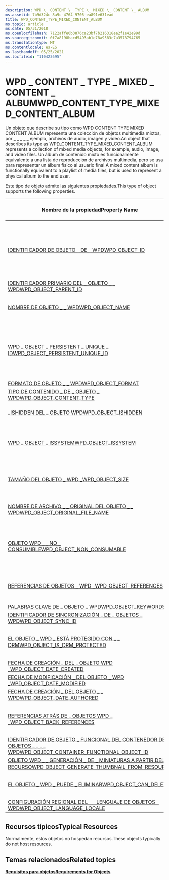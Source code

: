 ```yaml
---
description: WPD \_ CONTENT \_ TYPE \_ MIXED \_ CONTENT \_ ALBUM
ms.assetid: 7b9d324c-8a9c-4764-9705-ea891e631ead
title: WPD_CONTENT_TYPE_MIXED_CONTENT_ALBUM
ms.topic: article
ms.date: 05/31/2018
ms.openlocfilehash: 7122affe0b3876ca23bf7b216318ea2f1e42e99d
ms.sourcegitcommit: 0f7a8198bacd5493ab1e78a9583c7a3578794765
ms.translationtype: MT
ms.contentlocale: es-ES
ms.lasthandoff: 05/25/2021
ms.locfileid: "110423695"
---
```

# <a name="wpd_content_type_mixed_content_album"></a><span data-ttu-id="ac359-103">WPD \_ CONTENT \_ TYPE \_ MIXED \_ CONTENT \_ ALBUM</span><span class="sxs-lookup"><span data-stu-id="ac359-103">WPD\_CONTENT\_TYPE\_MIXED\_CONTENT\_ALBUM</span></span>

<span data-ttu-id="ac359-104">Un objeto que describe su tipo como WPD CONTENT TYPE MIXED CONTENT ALBUM representa una colección de objetos multimedia mixtos, por \_ \_ \_ \_ \_ ejemplo, archivos de audio, imagen y vídeo.</span><span class="sxs-lookup"><span data-stu-id="ac359-104">An object that describes its type as WPD\_CONTENT\_TYPE\_MIXED\_CONTENT\_ALBUM represents a collection of mixed media objects, for example, audio, image, and video files.</span></span> <span data-ttu-id="ac359-105">Un álbum de contenido mixto es funcionalmente equivalente a una lista de reproducción de archivos multimedia, pero se usa para representar un álbum físico al usuario final.</span><span class="sxs-lookup"><span data-stu-id="ac359-105">A mixed content album is functionally equivalent to a playlist of media files, but is used to represent a physical album to the end user.</span></span>

<span data-ttu-id="ac359-106">Este tipo de objeto admite las siguientes propiedades.</span><span class="sxs-lookup"><span data-stu-id="ac359-106">This type of object supports the following properties.</span></span>



| <span data-ttu-id="ac359-107">Nombre de la propiedad</span><span class="sxs-lookup"><span data-stu-id="ac359-107">Property Name</span></span>      | <span data-ttu-id="ac359-108">Obligatorio u opcional</span><span class="sxs-lookup"><span data-stu-id="ac359-108">Required or Optional</span></span>               |
|-----------------------------------------------------------------------------------------------------------------------|--------------------------------------------------------------------------------|
| [<span data-ttu-id="ac359-109">IDENTIFICADOR DE OBJETO \_ DE \_ WPD</span><span class="sxs-lookup"><span data-stu-id="ac359-109">WPD\_OBJECT\_ID</span></span>](object-properties.md)                                                                | <span data-ttu-id="ac359-110">Obligatorio, de solo lectura.</span><span class="sxs-lookup"><span data-stu-id="ac359-110">Required, read-only.</span></span> <span data-ttu-id="ac359-111">Un cliente no puede establecer esta propiedad, incluso en el momento de la creación.</span><span class="sxs-lookup"><span data-stu-id="ac359-111">A client cannot set this property, even at creation time.</span></span> |
| [<span data-ttu-id="ac359-112">IDENTIFICADOR PRIMARIO DEL \_ OBJETO \_ \_ WPD</span><span class="sxs-lookup"><span data-stu-id="ac359-112">WPD\_OBJECT\_PARENT\_ID</span></span>](object-properties.md)                                                 | <span data-ttu-id="ac359-113">Necesario.</span><span class="sxs-lookup"><span data-stu-id="ac359-113">Required.</span></span>                                                                      |
| [<span data-ttu-id="ac359-114">NOMBRE DE OBJETO \_ \_ WPD</span><span class="sxs-lookup"><span data-stu-id="ac359-114">WPD\_OBJECT\_NAME</span></span>](object-properties.md)                                                            | <span data-ttu-id="ac359-115">Obligatorio si el objeto representa un archivo.</span><span class="sxs-lookup"><span data-stu-id="ac359-115">Required if the object represents a file.</span></span>                                      |
| [<span data-ttu-id="ac359-116">WPD \_ OBJECT \_ PERSISTENT \_ UNIQUE \_ ID</span><span class="sxs-lookup"><span data-stu-id="ac359-116">WPD\_OBJECT\_PERSISTENT\_UNIQUE\_ID</span></span>](object-properties.md)                          | <span data-ttu-id="ac359-117">Obligatorio, de solo lectura.</span><span class="sxs-lookup"><span data-stu-id="ac359-117">Required, read-only.</span></span> <span data-ttu-id="ac359-118">Un cliente no puede establecer esta propiedad, incluso en el momento de la creación.</span><span class="sxs-lookup"><span data-stu-id="ac359-118">A client cannot set this property, even at creation time.</span></span> |
| [<span data-ttu-id="ac359-119">FORMATO DE OBJETO \_ \_ WPD</span><span class="sxs-lookup"><span data-stu-id="ac359-119">WPD\_OBJECT\_FORMAT</span></span>](object-properties.md)                                                        | <span data-ttu-id="ac359-120">Necesario.</span><span class="sxs-lookup"><span data-stu-id="ac359-120">Required.</span></span>                                                                      |
| [<span data-ttu-id="ac359-121">TIPO DE CONTENIDO \_ DE \_ OBJETO \_ WPD</span><span class="sxs-lookup"><span data-stu-id="ac359-121">WPD\_OBJECT\_CONTENT\_TYPE</span></span>](object-properties.md)                                           | <span data-ttu-id="ac359-122">Necesario.</span><span class="sxs-lookup"><span data-stu-id="ac359-122">Required.</span></span>                                                                      |
| [<span data-ttu-id="ac359-123">\_ISHIDDEN DEL \_ OBJETO WPD</span><span class="sxs-lookup"><span data-stu-id="ac359-123">WPD\_OBJECT\_ISHIDDEN</span></span>](object-properties.md)                                                    | <span data-ttu-id="ac359-124">Obligatorio si el objeto está oculto.</span><span class="sxs-lookup"><span data-stu-id="ac359-124">Required if the object is hidden.</span></span>                                              |
| [<span data-ttu-id="ac359-125">WPD \_ OBJECT \_ ISSYSTEM</span><span class="sxs-lookup"><span data-stu-id="ac359-125">WPD\_OBJECT\_ISSYSTEM</span></span>](object-properties.md)                                                    | <span data-ttu-id="ac359-126">Obligatorio si el objeto es un objeto del sistema (representa un archivo del sistema).</span><span class="sxs-lookup"><span data-stu-id="ac359-126">Required if the object is a system object (represents a system file).</span></span>          |
| [<span data-ttu-id="ac359-127">TAMAÑO DEL OBJETO \_ WPD \_</span><span class="sxs-lookup"><span data-stu-id="ac359-127">WPD\_OBJECT\_SIZE</span></span>](object-properties.md)                                                            | <span data-ttu-id="ac359-128">Obligatorio si el objeto tiene al menos un recurso.</span><span class="sxs-lookup"><span data-stu-id="ac359-128">Required if the object has at least one resource.</span></span>                              |
| [<span data-ttu-id="ac359-129">NOMBRE DE ARCHIVO \_ \_ ORIGINAL DEL OBJETO \_ \_ WPD</span><span class="sxs-lookup"><span data-stu-id="ac359-129">WPD\_OBJECT\_ORIGINAL\_FILE\_NAME</span></span>](object-properties.md)                              | <span data-ttu-id="ac359-130">Obligatorio si el objeto representa un archivo.</span><span class="sxs-lookup"><span data-stu-id="ac359-130">Required if the object represents a file.</span></span>                                      |
| [<span data-ttu-id="ac359-131">OBJETO WPD \_ \_ NO \_ CONSUMIBLE</span><span class="sxs-lookup"><span data-stu-id="ac359-131">WPD\_OBJECT\_NON\_CONSUMABLE</span></span>](object-properties.md)                                       | <span data-ttu-id="ac359-132">Se recomienda si el objeto no está pensado para el consumo por parte del dispositivo.</span><span class="sxs-lookup"><span data-stu-id="ac359-132">Recommended if the object is not meant for consumption by the device.</span></span>          |
| [<span data-ttu-id="ac359-133">REFERENCIAS DE OBJETOS \_ WPD \_</span><span class="sxs-lookup"><span data-stu-id="ac359-133">WPD\_OBJECT\_REFERENCES</span></span>](object-properties.md)                                                | <span data-ttu-id="ac359-134">Obligatorio si el objeto tiene referencias a otros objetos.</span><span class="sxs-lookup"><span data-stu-id="ac359-134">Required if the object has references to other objects.</span></span>                        |
| [<span data-ttu-id="ac359-135">PALABRAS CLAVE DE \_ OBJETO \_ WPD</span><span class="sxs-lookup"><span data-stu-id="ac359-135">WPD\_OBJECT\_KEYWORDS</span></span>](object-properties.md)                                                    | <span data-ttu-id="ac359-136">Opcional.</span><span class="sxs-lookup"><span data-stu-id="ac359-136">Optional.</span></span>                                                                      |
| [<span data-ttu-id="ac359-137">IDENTIFICADOR DE SINCRONIZACIÓN \_ DE \_ OBJETOS \_ WPD</span><span class="sxs-lookup"><span data-stu-id="ac359-137">WPD\_OBJECT\_SYNC\_ID</span></span>](object-properties.md)                                                     | <span data-ttu-id="ac359-138">Opcional.</span><span class="sxs-lookup"><span data-stu-id="ac359-138">Optional.</span></span>                                                                      |
| [<span data-ttu-id="ac359-139">EL OBJETO \_ WPD \_ ESTÁ PROTEGIDO CON \_ \_ DRM</span><span class="sxs-lookup"><span data-stu-id="ac359-139">WPD\_OBJECT\_IS\_DRM\_PROTECTED</span></span>](object-properties.md)                                  | <span data-ttu-id="ac359-140">Obligatorio si el objeto está protegido por la tecnología DRM.</span><span class="sxs-lookup"><span data-stu-id="ac359-140">Required if the object is protected by DRM technology.</span></span>                         |
| [<span data-ttu-id="ac359-141">FECHA DE CREACIÓN \_ DEL \_ OBJETO WPD \_</span><span class="sxs-lookup"><span data-stu-id="ac359-141">WPD\_OBJECT\_DATE\_CREATED</span></span>](object-properties.md)                                           | <span data-ttu-id="ac359-142">Opcional.</span><span class="sxs-lookup"><span data-stu-id="ac359-142">Optional.</span></span>                                                                      |
| [<span data-ttu-id="ac359-143">FECHA DE MODIFICACIÓN \_ DEL OBJETO \_ WPD \_</span><span class="sxs-lookup"><span data-stu-id="ac359-143">WPD\_OBJECT\_DATE\_MODIFIED</span></span>](object-properties.md)                                         | <span data-ttu-id="ac359-144">Se recomienda su uso.</span><span class="sxs-lookup"><span data-stu-id="ac359-144">Recommended.</span></span>                                                                   |
| [<span data-ttu-id="ac359-145">FECHA DE CREACIÓN \_ DEL OBJETO \_ \_ WPD</span><span class="sxs-lookup"><span data-stu-id="ac359-145">WPD\_OBJECT\_DATE\_AUTHORED</span></span>](object-properties.md)                                         | <span data-ttu-id="ac359-146">Opcional.</span><span class="sxs-lookup"><span data-stu-id="ac359-146">Optional.</span></span>                                                                      |
| [<span data-ttu-id="ac359-147">REFERENCIAS ATRÁS DE \_ OBJETOS WPD \_ \_</span><span class="sxs-lookup"><span data-stu-id="ac359-147">WPD\_OBJECT\_BACK\_REFERENCES</span></span>](object-properties.md)                                                                | <span data-ttu-id="ac359-148">Se recomienda si otro objeto hace referencia al objeto.</span><span class="sxs-lookup"><span data-stu-id="ac359-148">Recommended if the object is referenced by another object.</span></span>                     |
| [<span data-ttu-id="ac359-149">IDENTIFICADOR DE OBJETO \_ FUNCIONAL DEL CONTENEDOR DE OBJETOS \_ \_ \_ \_ WPD</span><span class="sxs-lookup"><span data-stu-id="ac359-149">WPD\_OBJECT\_CONTAINER\_FUNCTIONAL\_OBJECT\_ID</span></span>](object-properties.md)     | <span data-ttu-id="ac359-150">Opcional.</span><span class="sxs-lookup"><span data-stu-id="ac359-150">Optional.</span></span>                                                                      |
| [<span data-ttu-id="ac359-151">OBJETO WPD \_ \_ GENERACIÓN \_ DE \_ MINIATURAS A PARTIR DEL \_ RECURSO</span><span class="sxs-lookup"><span data-stu-id="ac359-151">WPD\_OBJECT\_GENERATE\_THUMBNAIL\_FROM\_RESOURCE</span></span>](object-properties.md) | <span data-ttu-id="ac359-152">Opcionales</span><span class="sxs-lookup"><span data-stu-id="ac359-152">Optional</span></span>                                                                       |
| [<span data-ttu-id="ac359-153">EL OBJETO \_ WPD \_ PUEDE \_ ELIMINAR</span><span class="sxs-lookup"><span data-stu-id="ac359-153">WPD\_OBJECT\_CAN\_DELETE</span></span>](object-properties.md)                                                                     | <span data-ttu-id="ac359-154">Obligatorio si no se puede eliminar el objeto.</span><span class="sxs-lookup"><span data-stu-id="ac359-154">Required if the object cannot be deleted.</span></span>                                      |
| [<span data-ttu-id="ac359-155">CONFIGURACIÓN REGIONAL DEL \_ \_ LENGUAJE DE OBJETOS \_ WPD</span><span class="sxs-lookup"><span data-stu-id="ac359-155">WPD\_OBJECT\_LANGUAGE\_LOCALE</span></span>](object-properties.md)                                                                | <span data-ttu-id="ac359-156">Opcional.</span><span class="sxs-lookup"><span data-stu-id="ac359-156">Optional.</span></span>                                                                      |



 

## <a name="typical-resources"></a><span data-ttu-id="ac359-157">Recursos típicos</span><span class="sxs-lookup"><span data-stu-id="ac359-157">Typical Resources</span></span>

<span data-ttu-id="ac359-158">Normalmente, estos objetos no hospedan recursos.</span><span class="sxs-lookup"><span data-stu-id="ac359-158">These objects typically do not host resources.</span></span>

## <a name="related-topics"></a><span data-ttu-id="ac359-159">Temas relacionados</span><span class="sxs-lookup"><span data-stu-id="ac359-159">Related topics</span></span>

<dl> <dt>

[<span data-ttu-id="ac359-160">**Requisitos para objetos**</span><span class="sxs-lookup"><span data-stu-id="ac359-160">**Requirements for Objects**</span></span>](requirements-for-objects.md)
</dt> </dl>

 

 



